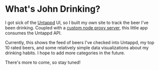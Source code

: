 # What's John Drinking?

I got sick of the [Untappd](https://untappd.com/) UI, so I built my own site to track the beer I've been drinking. Coupled with a [custom node proxy server](https://github.com/johnmberger/beer-proxy), this little app consumes the Untappd API.

Currently, this shows the feed of beers I've checked into Untappd, my top 10 rated beers, and some relatively simple data visualizations about my drinking habits. I hope to add more categories in the future.

There's more to come, so stay tuned!
